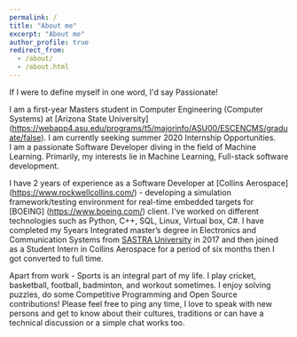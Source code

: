 ```yaml
---
permalink: /
title: "About me"
excerpt: "About me"
author_profile: true
redirect_from: 
  - /about/
  - /about.html
---
```

If I were to define myself in one word, I'd say Passionate!

I am a first-year Masters student in Computer Engineering (Computer Systems) at [Arizona State University] (https://webapp4.asu.edu/programs/t5/majorinfo/ASU00/ESCENCMS/graduate/false). I am currently seeking summer 2020 Internship Opportunities. <br/>I am a passionate Software Developer diving in the field of Machine Learning. Primarily, my interests lie in Machine Learning, Full-stack software development.

I have 2 years of experience as a Software Developer at [Collins Aerospace] (https://www.rockwellcollins.com/) - developing a simulation framework/testing environment for real-time embedded targets for [BOEING] (https://www.boeing.com/) client. I've worked on different technologies such as Python, C++, SQL, Linux, Virtual box, C#. I have completed my 5years Integrated master’s degree in Electronics and Communication Systems from [SASTRA University](https://www.sastra.edu/) in 2017 and then joined as a Student Intern in Collins Aerospace for a period of six months then I got converted to full time.

Apart from work - Sports is an integral part of my life. I play cricket, basketball, football, badminton, and workout sometimes. I enjoy solving puzzles, do some Competitive Programming and Open Source contributions! Please feel free to ping any time, I love to speak with new persons and get to know about their cultures, traditions or can have a technical discussion or a simple chat works too.

